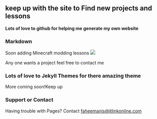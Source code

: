 ## keep up with the site to Find new projects and lessons 




**Lots of love to github for helping me generate my own website**
### Markdown

Soon adding Minecraft modding lessons
    <img src=Faheem-maker.github.io/images/Mod screenshot.jpg>


Any one wants a project feel free to contact me

### Lots of love to Jekyll Themes for there amazing theme

More coming soon!Keep up
### Support or Contact

Having trouble with Pages? Contact faheemanis@itlinkonline.com

